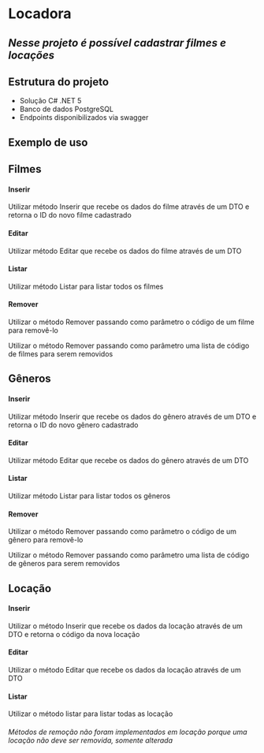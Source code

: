 # Locadora
## *Nesse projeto é possível cadastrar filmes e locações*


## Estrutura do projeto
* Solução C# .NET 5
* Banco de dados PostgreSQL
* Endpoints disponibilizados via swagger



## Exemplo de uso

## Filmes
#### Inserir   
Utilizar método Inserir que recebe os dados do filme através de um DTO e retorna o ID do novo filme cadastrado

#### Editar
Utilizar método Editar que recebe os dados do filme através de um DTO

#### Listar
Utilizar método Listar para listar todos os filmes

#### Remover
Utilizar o método Remover passando como parâmetro o código de um filme para removê-lo

Utilizar o método Remover passando como parâmetro uma lista de código de filmes para serem removidos

## Gêneros
#### Inserir   
Utilizar método Inserir que recebe os dados do gênero através de um DTO e retorna o ID do novo gênero cadastrado

#### Editar
Utilizar método Editar que recebe os dados do gênero através de um DTO

#### Listar
Utilizar método Listar para listar todos os gêneros

#### Remover
Utilizar o método Remover passando como parâmetro o código de um gênero para removê-lo

Utilizar o método Remover passando como parâmetro uma lista de código de gêneros para serem removidos

## Locação
#### Inserir
Utilizar o método Inserir que recebe os dados da locação através de um DTO e retorna o código da nova locação

#### Editar
Utilizar o método Editar que recebe os dados da locação através de um DTO

#### Listar
Utilizar o método listar para listar todas as locação

###### *Métodos de remoção não foram implementados em locação porque uma locação não deve ser removida, somente alterada*
